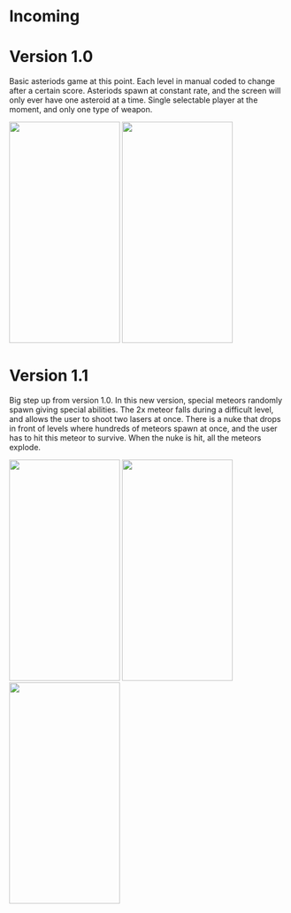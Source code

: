 # Incoming

# Version 1.0

Basic asteriods game at this point. Each level in manual coded to change after a certain score. Asteriods spawn at constant rate, and the screen will only ever have one asteroid at a time. Single selectable player at the moment, and only one type of weapon. 

 <img src="https://user-images.githubusercontent.com/98774834/162096414-56f9e1ff-ab1a-4ce0-9834-81f3d13708a2.PNG" width="200" height="400">
 <img src="https://user-images.githubusercontent.com/98774834/162096421-3abc8162-268d-4694-a898-090f14c15d55.PNG" width="200" height="400">

# Version 1.1

Big step up from version 1.0. In this new version, special meteors randomly spawn giving special abilities. The 2x meteor falls during a difficult level, and allows the user to shoot two lasers at once. There is a nuke that drops in front of levels where hundreds of meteors spawn at once, and the user has to hit this meteor to survive. When the nuke is hit, all the meteors explode.

<img src="https://user-images.githubusercontent.com/98774834/162096430-775cf112-fd1e-4354-bd50-00d6c6f09d75.PNG" width="200" height="400">
<img src="https://user-images.githubusercontent.com/98774834/162096437-6d29d1a2-0498-47b9-8b70-8164b9628a92.PNG" width="200" height="400">
<img src="https://user-images.githubusercontent.com/98774834/162096441-1c810d7b-1957-41b3-96d8-e476f604f501.PNG" width="200" height="400">
